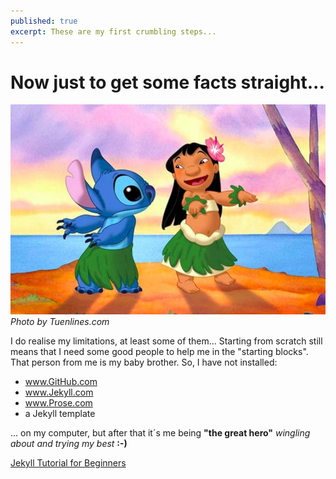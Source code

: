 ```yaml
---
published: true
excerpt: These are my first crumbling steps...
---
```


# **Now just to get some facts straight...**

![Lilo and stith dancing](/assets/images/tuenlinea_com.jpeg)
_Photo by Tuenlines.com_
  
I do realise my limitations, at least some of them...
Starting from scratch still means that I need some good people to help me in the "starting blocks". That person from me is my baby brother. So, I have not installed:
* www.GitHub.com
* www.Jekyll.com
* www.Prose.com
* a Jekyll template 

... on my computer, but after that it´s me being **"the great hero"** _wingling about and trying my best_ **:-)**


[Jekyll Tutorial for Beginners](https://blog.webjeda.com/jekyll-guide/) 
